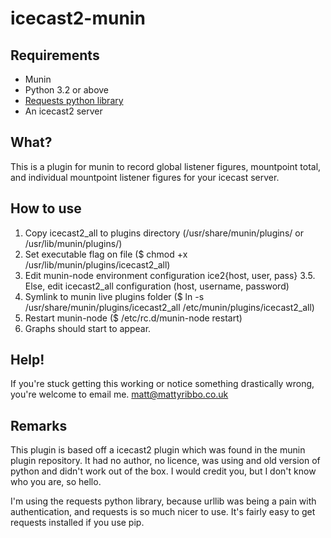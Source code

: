 icecast2-munin
==============

Requirements
------------
 * Munin
 * Python 3.2 or above
 * [Requests python library](http://docs.python-requests.org/en/latest/ "Requests")
 * An icecast2 server

What?
-----
This is a plugin for munin to record global listener figures, mountpoint total, and individual mountpoint listener figures for your icecast server.

How to use
----------
 1. Copy icecast2_all to plugins directory (/usr/share/munin/plugins/ or /usr/lib/munin/plugins/)
 2. Set executable flag on file ($ chmod +x /usr/lib/munin/plugins/icecast2_all)
 3. Edit munin-node environment configuration ice2{host, user, pass}
 3.5. Else, edit icecast2_all configuration (host, username, password)
 4. Symlink to munin live plugins folder ($ ln -s /usr/share/munin/plugins/icecast2_all /etc/munin/plugins/icecast2_all)
 5. Restart munin-node ($ /etc/rc.d/munin-node restart)
 6. Graphs should start to appear.
 
Help!
-----
If you're stuck getting this working or notice something drastically wrong, you're welcome to email me. matt@mattyribbo.co.uk

Remarks
-------
This plugin is based off a icecast2 plugin which was found in the munin plugin repository. It had no author, no licence, was using and old version of python and didn't work out of the box. I would credit you, but I don't know who you are, so hello.

I'm using the requests python library, because urllib was being a pain with authentication, and requests is so much nicer to use. It's fairly easy to get requests installed if you use pip.